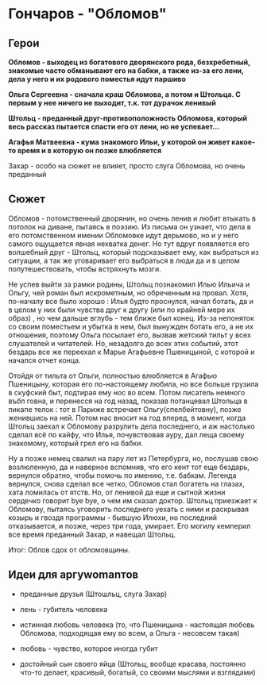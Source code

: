 Гончаров - "Обломов"
====================================================

Герои
----------------------------------------------------

**Обломов - выходец из богатового дворянского рода, безхребетный, знакомые часто обманывают его на бабки, а также из-за его лени, дела у него и их родового поместья идут паршиво**

**Ольга Сергеевна - сначала краш Обломова, а потом и Штольца. С первым у нее ничего не выходит, т.к. тот дурачок ленивый** 

**Штольц - преданный друг-противоположность Обломова, который весь рассказ пытается спасти его от лени, но не успевает...**

**Агафья Матвеевна - кума знакомого Ильи, у которой он живет какое-то время и в которую он позже влюбляется**

Захар - особо на сюжет не влияет, просто слуга Обломова, но очень преданный
 

Сюжет
----------------------------------------------------

Обломов - потомственный дворянин, но очень ленив и любит втыкать в потолок на диване, пытаясь в поэзию. Из письма он узнает, что дела в его потомственном имении Обломовке идут дерьмово, но и у него самого ощущается явная нехватка денег. Но тут вдруг появляется его волшебный друг - Штольц, который подсказывает ему, как выбраться из ситуации, а так же уговаривает его выбраться в люди да и в целом попутешествовать, чтобы встряхнуть мозги. 

Не успев выйти за рамки родины, Штольц познакомил Илью Ильича и Ольгу, чей роман был искрометным, но обреченным на провал. Хотя, по-началу все было хорошо : Илья будто проснулся, начал ботать, да и в целом у них были чувства друг к другу (или по крайней мере их образ) , но чем дальше вглубь - тем ближе был конец. Из-за непоняток со своим поместьем и убытка в нем, был вынужден ботать его, а не их отношения, поэтому Ольга посылает его, вызвав жетский тильт у всех слушателей и читателей. Но, незадолго до всех этих событий, этот бездарь все же переехал к Марье Агафьевне Пшеницыной, с которой и начался отчет конца. 

Отойдя от тильта от Ольги, полностью влюбляется в Агафью Пшеницыну, которая его по-настоящему любила, но все больше грузила в скуфский быт, подтирая ему нос во всем. Потом писатель немного въ*б*л говна, и перенесся на год назад, показав потанцевал Штольца в пикапе телок : тот в Париже встречает Ольгу(спелбейтовну), позже женившись на ней. Потом нас вносит на год вперед, в момент, когда Штольц заехал к Обломову разрулить дела последнего, и аж настолько сделал всё по кайфу, что Илья, почувствовав ауру, дал леща своему знакомому, который грел его на бабки. 

Ну а позже немец свалил на пару лет из Петербурга, но, послушав свою возлюленную, да и наверное вспомнив, что его кент тот еще бездарь, вернулся обратно, чтобы помочь по имению, т.е. бабкам. Легенда вернулся, снова сделал все четко, Обломов стал богатеть на глазах, хата ломилась от ятств. Но, от ленивой да еще и сытной жизни сердечко говорит bye bye, о чем им сказал доктор. Штольц приезжает к Обломову, пытаясь уговорить последнего уехать с ними и раскрывая козырь и гвоздя программы - бывшую Илюхи, но последний отказывается, и позже, через три года, умирает. Его могилу кемперил все время преданный Захар, и навещал Штольц. 

Итог: Облов сдох от обломовщины. 

Идеи для аргуwomanтов
----------------------------------------------------

- преданные друзья (Штошльц, слуга Захар)

- лень - губитель человека

- истинная любовь человека (то, что Пшеницына - настоящая любовь Обломова, подходящая ему во всем, а Ольга - несовсем такая)

- любовь - чувство, которое иногда губит 

- достойный сын своего яйца (Штольц, вообще красава, постоянно что-то делает, красивый, богатый, со своими мыслями и взглядами)